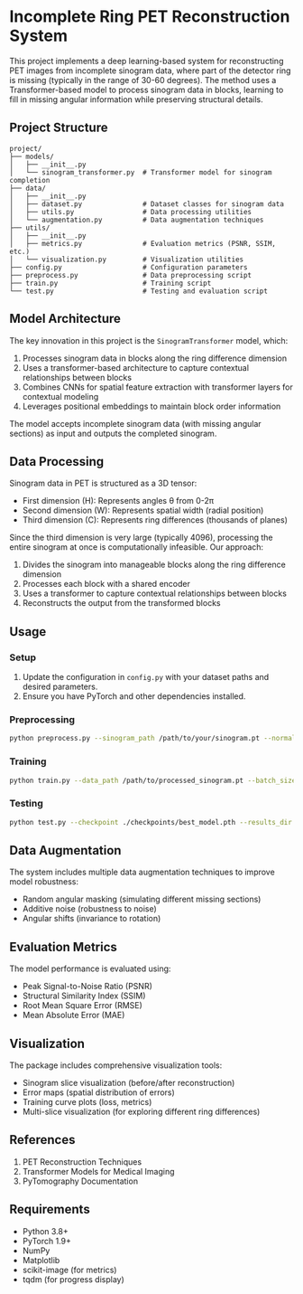 # Incomplete Ring PET Reconstruction System

This project implements a deep learning-based system for reconstructing PET images from incomplete sinogram data, where part of the detector ring is missing (typically in the range of 30-60 degrees). The method uses a Transformer-based model to process sinogram data in blocks, learning to fill in missing angular information while preserving structural details.

## Project Structure

```
project/
├── models/
│   ├── __init__.py
│   └── sinogram_transformer.py  # Transformer model for sinogram completion
├── data/
│   ├── __init__.py
│   ├── dataset.py               # Dataset classes for sinogram data
│   ├── utils.py                 # Data processing utilities
│   └── augmentation.py          # Data augmentation techniques
├── utils/
│   ├── __init__.py
│   ├── metrics.py               # Evaluation metrics (PSNR, SSIM, etc.)
│   └── visualization.py         # Visualization utilities
├── config.py                    # Configuration parameters
├── preprocess.py                # Data preprocessing script
├── train.py                     # Training script
└── test.py                      # Testing and evaluation script
```

## Model Architecture

The key innovation in this project is the `SinogramTransformer` model, which:

1. Processes sinogram data in blocks along the ring difference dimension
2. Uses a transformer-based architecture to capture contextual relationships between blocks
3. Combines CNNs for spatial feature extraction with transformer layers for contextual modeling
4. Leverages positional embeddings to maintain block order information

The model accepts incomplete sinogram data (with missing angular sections) as input and outputs the completed sinogram.

## Data Processing

Sinogram data in PET is structured as a 3D tensor:

- First dimension (H): Represents angles θ from 0-2π
- Second dimension (W): Represents spatial width (radial position)
- Third dimension (C): Represents ring differences (thousands of planes)

Since the third dimension is very large (typically 4096), processing the entire sinogram at once is computationally infeasible. Our approach:

1. Divides the sinogram into manageable blocks along the ring difference dimension
2. Processes each block with a shared encoder
3. Uses a transformer to capture contextual relationships between blocks
4. Reconstructs the output from the transformed blocks

## Usage

### Setup

1. Update the configuration in `config.py` with your dataset paths and desired parameters.
2. Ensure you have PyTorch and other dependencies installed.

### Preprocessing

```bash
python preprocess.py --sinogram_path /path/to/your/sinogram.pt --normalize
```

### Training

```bash
python train.py --data_path /path/to/processed_sinogram.pt --batch_size 4 --num_epochs 50
```

### Testing

```bash
python test.py --checkpoint ./checkpoints/best_model.pth --results_dir ./results
```

## Data Augmentation

The system includes multiple data augmentation techniques to improve model robustness:

- Random angular masking (simulating different missing sections)
- Additive noise (robustness to noise)
- Angular shifts (invariance to rotation)

## Evaluation Metrics

The model performance is evaluated using:

- Peak Signal-to-Noise Ratio (PSNR)
- Structural Similarity Index (SSIM)
- Root Mean Square Error (RMSE)
- Mean Absolute Error (MAE)

## Visualization

The package includes comprehensive visualization tools:

- Sinogram slice visualization (before/after reconstruction)
- Error maps (spatial distribution of errors)
- Training curve plots (loss, metrics)
- Multi-slice visualization (for exploring different ring differences)

## References

1. PET Reconstruction Techniques
2. Transformer Models for Medical Imaging
3. PyTomography Documentation

## Requirements

- Python 3.8+
- PyTorch 1.9+
- NumPy
- Matplotlib
- scikit-image (for metrics)
- tqdm (for progress display)